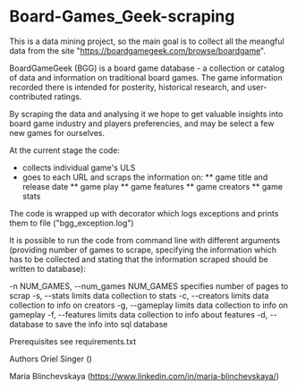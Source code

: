 # Board-Games_Geek-scraping

This is a data mining project, so the main goal is to collect all the meangful data from the site 
"https://boardgamegeek.com/browse/boardgame".

BoardGameGeek (BGG) is a board game database - a collection or catalog of data and information on traditional board games. The game information recorded there is intended for posterity, historical research, and user-contributed ratings. 

By scraping the data and analysing it we hope to get valuable insights into board game industry and players preferencies, and may be select a few new games for ourselves. 


At the current stage the code:
* collects individual game's ULS
* goes to each URL and scraps the information on:
** game title and release date
** game play
** game features
** game creators
** game stats

The code is wrapped up with decorator which logs exceptions and prints them to file ("bgg_exception.log")

It is possible to run the code from command line with different arguments (providing number of games to scrape, specifying the information which has to be collected and stating that the information scraped  should be written to database):

  -n NUM_GAMES, --num_games NUM_GAMES
                        specifies number of pages to scrap
  -s, --stats           limits data collection to stats
  -c, --creators        limits data collection to info on creators
  -g, --gameplay        limits data collection to info on gameplay
  -f, --features        limits data collection to info about features
  -d, --database        to save the info into sql database

Prerequisites
see requirements.txt


Authors
Oriel Singer ()

Maria Blinchevskaya (https://www.linkedin.com/in/maria-blinchevskaya/)

